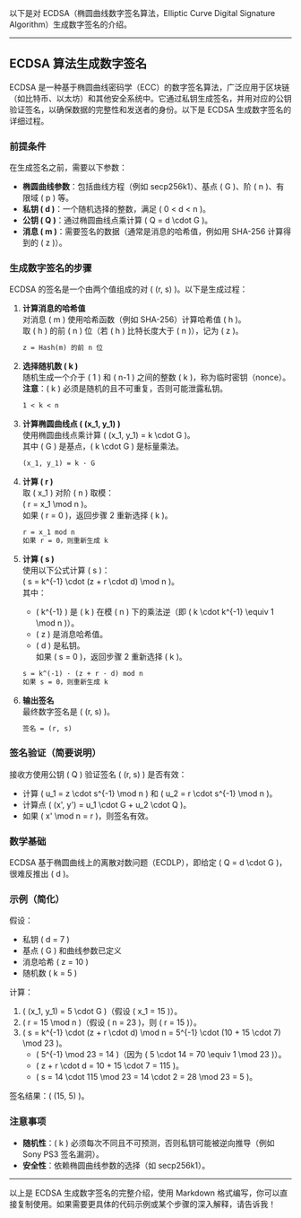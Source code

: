 

以下是对 ECDSA（椭圆曲线数字签名算法，Elliptic Curve Digital Signature Algorithm）生成数字签名的介绍。

---

## ECDSA 算法生成数字签名

ECDSA 是一种基于椭圆曲线密码学（ECC）的数字签名算法，广泛应用于区块链（如比特币、以太坊）和其他安全系统中。它通过私钥生成签名，并用对应的公钥验证签名，以确保数据的完整性和发送者的身份。以下是 ECDSA 生成数字签名的详细过程。

### 前提条件
在生成签名之前，需要以下参数：
- **椭圆曲线参数**：包括曲线方程（例如 secp256k1）、基点 \( G \)、阶 \( n \)、有限域 \( p \) 等。
- **私钥 \( d \)**：一个随机选择的整数，满足 \( 0 < d < n \)。
- **公钥 \( Q \)**：通过椭圆曲线点乘计算 \( Q = d \cdot G \)。
- **消息 \( m \)**：需要签名的数据（通常是消息的哈希值，例如用 SHA-256 计算得到的 \( z \)）。

### 生成数字签名的步骤
ECDSA 的签名是一个由两个值组成的对 \( (r, s) \)。以下是生成过程：

1. **计算消息的哈希值**  
   对消息 \( m \) 使用哈希函数（例如 SHA-256）计算哈希值 \( h \)。  
   取 \( h \) 的前 \( n \) 位（若 \( h \) 比特长度大于 \( n \)），记为 \( z \)。

   ```markdown
   z = Hash(m) 的前 n 位
   ```

2. **选择随机数 \( k \)**  
   随机生成一个介于 \( 1 \) 和 \( n-1 \) 之间的整数 \( k \)，称为临时密钥（nonce）。  
   **注意**：\( k \) 必须是随机的且不可重复，否则可能泄露私钥。

   ```markdown
   1 < k < n
   ```

3. **计算椭圆曲线点 \( (x_1, y_1) \)**  
   使用椭圆曲线点乘计算 \( (x_1, y_1) = k \cdot G \)。  
   其中 \( G \) 是基点，\( k \cdot G \) 是标量乘法。

   ```markdown
   (x_1, y_1) = k · G
   ```

4. **计算 \( r \)**  
   取 \( x_1 \) 对阶 \( n \) 取模：  
   \( r = x_1 \mod n \)。  
   如果 \( r = 0 \)，返回步骤 2 重新选择 \( k \)。

   ```markdown
   r = x_1 mod n
   如果 r = 0，则重新生成 k
   ```

5. **计算 \( s \)**  
   使用以下公式计算 \( s \)：  
   \( s = k^{-1} \cdot (z + r \cdot d) \mod n \)。  
   其中：
   
   - \( k^{-1} \) 是 \( k \) 在模 \( n \) 下的乘法逆（即 \( k \cdot k^{-1} \equiv 1 \mod n \)）。
   - \( z \) 是消息哈希值。
   - \( d \) 是私钥。  
   如果 \( s = 0 \)，返回步骤 2 重新选择 \( k \)。
   
   ```markdown
   s = k^(-1) · (z + r · d) mod n
   如果 s = 0，则重新生成 k
   ```
   
6. **输出签名**  
   最终数字签名是 \( (r, s) \)。

   ```markdown
   签名 = (r, s)
   ```

### 签名验证（简要说明）
接收方使用公钥 \( Q \) 验证签名 \( (r, s) \) 是否有效：
- 计算 \( u_1 = z \cdot s^{-1} \mod n \) 和 \( u_2 = r \cdot s^{-1} \mod n \)。
- 计算点 \( (x', y') = u_1 \cdot G + u_2 \cdot Q \)。
- 如果 \( x' \mod n = r \)，则签名有效。

### 数学基础
ECDSA 基于椭圆曲线上的离散对数问题（ECDLP），即给定 \( Q = d \cdot G \)，很难反推出 \( d \)。

### 示例（简化）
假设：
- 私钥 \( d = 7 \)
- 基点 \( G \) 和曲线参数已定义
- 消息哈希 \( z = 10 \)
- 随机数 \( k = 5 \)

计算：
1. \( (x_1, y_1) = 5 \cdot G \)（假设 \( x_1 = 15 \)）。
2. \( r = 15 \mod n \)（假设 \( n = 23 \)，则 \( r = 15 \)）。
3. \( s = k^{-1} \cdot (z + r \cdot d) \mod n = 5^{-1} \cdot (10 + 15 \cdot 7) \mod 23 \)。
   - \( 5^{-1} \mod 23 = 14 \)（因为 \( 5 \cdot 14 = 70 \equiv 1 \mod 23 \)）。
   - \( z + r \cdot d = 10 + 15 \cdot 7 = 115 \)。
   - \( s = 14 \cdot 115 \mod 23 = 14 \cdot 2 = 28 \mod 23 = 5 \)。

签名结果：\( (15, 5) \)。

### 注意事项
- **随机性**：\( k \) 必须每次不同且不可预测，否则私钥可能被逆向推导（例如 Sony PS3 签名漏洞）。
- **安全性**：依赖椭圆曲线参数的选择（如 secp256k1）。

---

以上是 ECDSA 生成数字签名的完整介绍，使用 Markdown 格式编写，你可以直接复制使用。如果需要更具体的代码示例或某个步骤的深入解释，请告诉我！



